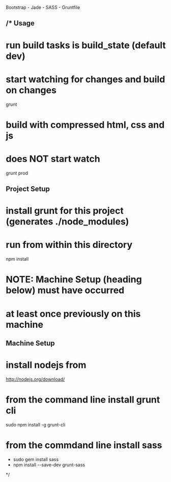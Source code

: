 Bootstrap - Jade - SASS - Gruntfile

/*
Usage
--------------
# run build tasks is build_state (default dev)
# start watching for changes and build on changes
grunt


# build with compressed html, css and js
# does NOT start watch
grunt prod

Project Setup
--------------
# install grunt for this project (generates ./node_modules)
# run from within this directory
npm install

# NOTE: Machine Setup (heading below) must have occurred
# at least once previously on this machine


Machine Setup
--------------
# install nodejs from
http://nodejs.org/download/

# from the command line install grunt cli
sudo npm install -g grunt-cli

# from the commdand line install sass
- sudo gem install sass
- npm install --save-dev grunt-sass

*/
